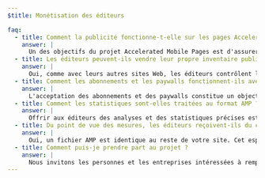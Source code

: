 ```yaml
---
$title: Monétisation des éditeurs

faq:
  - title: Comment la publicité fonctionne-t-elle sur les pages Accelerated Mobile Pages ?
    answer: |
      Un des objectifs du projet Accelerated Mobile Pages est d'assurer une monétisation efficace des annonces sur le Web pour mobile tout en adoptant une approche centrée sur l'utilisateur. Le but est donc d'accepter une gamme complète de formats d'annonces, de réseaux publicitaires et de technologies dans les pages Accelerated Mobile Pages. À ce titre, les acteurs du projet s'engagent aussi à élaborer des pratiques publicitaires durables afin de proposer des annonces dans les fichiers AMP qui se chargent rapidement, sont sûres, accrocheuses et efficaces pour les mobinautes.
  - title: Les éditeurs peuvent-ils vendre leur propre inventaire publicitaire ?
    answer: |
      Oui, comme avec leurs autres sites Web, les éditeurs contrôlent leur inventaire publicitaire et la façon dont ils le vendent.
  - title: Comment les abonnements et les paywalls fonctionnent-ils avec les pages Accelerated Mobile Pages ?
    answer: |
      L'acceptation des abonnements et des paywalls constitue un objectif clé du projet Accelerated Mobile Pages. Les pages AMP offrent un accès flexible aux éditeurs qui leur permet de contrôler la façon dont les documents s'affichent pour les abonnés, les utilisateurs contrôlés et les utilisateurs anonymes.
  - title: Comment les statistiques sont-elles traitées au format AMP ?
    answer: |
      Offrir aux éditeurs des analyses et des statistiques précises est un autre objectif clé du projet. Bien que le traitement des statistiques dans la version de démonstration soit limité, il est prévu que la version finale permette la collecte d'informations statistiques et s'intègre avec des systèmes tiers sans compromettre la vitesse ni la taille des fichiers AMP. Plusieurs fournisseurs de statistiques [participent](/fr/support/faqs/supported-platforms.html#analytics) au projet.
  - title: Du point de vue des mesures, les éditeurs reçoivent-ils du crédit pour le trafic ?
    answer: |
      Oui, un fichier AMP est identique au reste de votre site. Cet espace constitue la toile de l'éditeur.
  - title: Comment puis-je prendre part au projet ?
    answer: |
      Nous invitons les personnes et les entreprises intéressées à remplir un formulaire sur [GitHub](https://github.com/ampproject/amphtml/issues/new), afin que nous puissions les ajouter à une liste de diffusion et leur communiquer toute nouvelle information.
---
```

